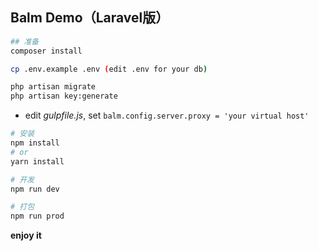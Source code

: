 ## Balm Demo（Laravel版）

```sh
## 准备
composer install

cp .env.example .env (edit .env for your db)

php artisan migrate
php artisan key:generate
```

- edit _gulpfile.js_, set `balm.config.server.proxy = 'your virtual host'`

```sh
# 安装
npm install
# or
yarn install

# 开发
npm run dev

# 打包
npm run prod
```

__enjoy it__
